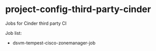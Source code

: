 # project-config-third-party-cinder
Jobs for Cinder third party CI 

Job list:
 - dsvm-tempest-cisco-zonemanager-job


